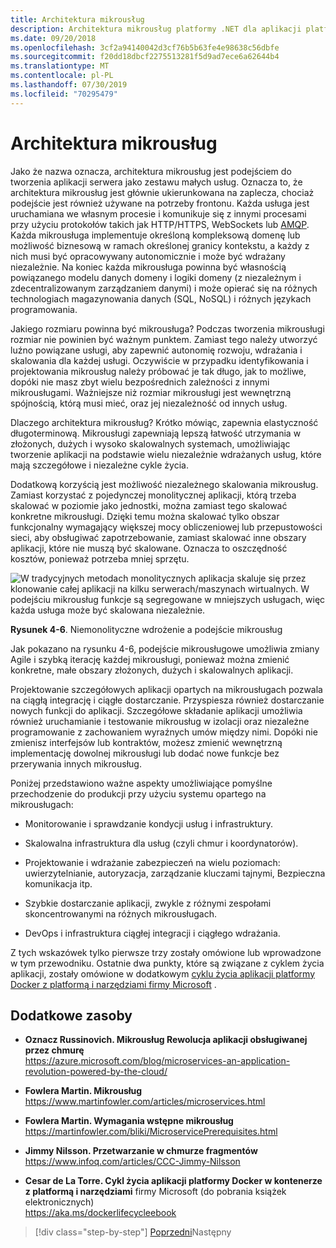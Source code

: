```yaml
---
title: Architektura mikrousług
description: Architektura mikrousług platformy .NET dla aplikacji platformy .NET w kontenerze | Widok 30,000 metrów architektury mikrousług.
ms.date: 09/20/2018
ms.openlocfilehash: 3cf2a94140042d3cf76b5b63fe4e98638c56dbfe
ms.sourcegitcommit: f20dd18dbcf2275513281f5d9ad7ece6a62644b4
ms.translationtype: MT
ms.contentlocale: pl-PL
ms.lasthandoff: 07/30/2019
ms.locfileid: "70295479"
---
```

# <a name="microservices-architecture"></a>Architektura mikrousług

Jako że nazwa oznacza, architektura mikrousług jest podejściem do tworzenia aplikacji serwera jako zestawu małych usług. Oznacza to, że architektura mikrousług jest głównie ukierunkowana na zaplecza, chociaż podejście jest również używane na potrzeby frontonu. Każda usługa jest uruchamiana we własnym procesie i komunikuje się z innymi procesami przy użyciu protokołów takich jak HTTP/HTTPS, WebSockets lub [AMQP](https://en.wikipedia.org/wiki/Advanced_Message_Queuing_Protocol). Każda mikrousługa implementuje określoną kompleksową domenę lub możliwość biznesową w ramach określonej granicy kontekstu, a każdy z nich musi być opracowywany autonomicznie i może być wdrażany niezależnie. Na koniec każda mikrousługa powinna być własnością powiązanego modelu danych domeny i logiki domeny (z niezależnym i zdecentralizowanym zarządzaniem danymi) i może opierać się na różnych technologiach magazynowania danych (SQL, NoSQL) i różnych językach programowania.

Jakiego rozmiaru powinna być mikrousługa? Podczas tworzenia mikrousługi rozmiar nie powinien być ważnym punktem. Zamiast tego należy utworzyć luźno powiązane usługi, aby zapewnić autonomię rozwoju, wdrażania i skalowania dla każdej usługi. Oczywiście w przypadku identyfikowania i projektowania mikrousług należy próbować je tak długo, jak to możliwe, dopóki nie masz zbyt wielu bezpośrednich zależności z innymi mikrousługami. Ważniejsze niż rozmiar mikrousługi jest wewnętrzną spójnością, którą musi mieć, oraz jej niezależność od innych usług.

Dlaczego architektura mikrousług? Krótko mówiąc, zapewnia elastyczność długoterminową. Mikrousługi zapewniają lepszą łatwość utrzymania w złożonych, dużych i wysoko skalowalnych systemach, umożliwiając tworzenie aplikacji na podstawie wielu niezależnie wdrażanych usług, które mają szczegółowe i niezależne cykle życia.

Dodatkową korzyścią jest możliwość niezależnego skalowania mikrousług. Zamiast korzystać z pojedynczej monolitycznej aplikacji, którą trzeba skalować w poziomie jako jednostki, można zamiast tego skalować konkretne mikrousługi. Dzięki temu można skalować tylko obszar funkcjonalny wymagający większej mocy obliczeniowej lub przepustowości sieci, aby obsługiwać zapotrzebowanie, zamiast skalować inne obszary aplikacji, które nie muszą być skalowane. Oznacza to oszczędność kosztów, ponieważ potrzeba mniej sprzętu.

![W tradycyjnych metodach monolitycznych aplikacja skaluje się przez klonowanie całej aplikacji na kilku serwerach/maszynach wirtualnych. W podejściu mikrousług funkcje są segregowane w mniejszych usługach, więc każda usługa może być skalowana niezależnie.](./media/image6.png)

**Rysunek 4-6**. Niemonolityczne wdrożenie a podejście mikrousług

Jak pokazano na rysunku 4-6, podejście mikrousługowe umożliwia zmiany Agile i szybką iterację każdej mikrousługi, ponieważ można zmienić konkretne, małe obszary złożonych, dużych i skalowalnych aplikacji.

Projektowanie szczegółowych aplikacji opartych na mikrousługach pozwala na ciągłą integrację i ciągłe dostarczanie. Przyspiesza również dostarczanie nowych funkcji do aplikacji. Szczegółowe składanie aplikacji umożliwia również uruchamianie i testowanie mikrousług w izolacji oraz niezależne programowanie z zachowaniem wyraźnych umów między nimi. Dopóki nie zmienisz interfejsów lub kontraktów, możesz zmienić wewnętrzną implementację dowolnej mikrousługi lub dodać nowe funkcje bez przerywania innych mikrousług.

Poniżej przedstawiono ważne aspekty umożliwiające pomyślne przechodzenie do produkcji przy użyciu systemu opartego na mikrousługach:

- Monitorowanie i sprawdzanie kondycji usług i infrastruktury.

- Skalowalna infrastruktura dla usług (czyli chmur i koordynatorów).

- Projektowanie i wdrażanie zabezpieczeń na wielu poziomach: uwierzytelnianie, autoryzacja, zarządzanie kluczami tajnymi, Bezpieczna komunikacja itp.

- Szybkie dostarczanie aplikacji, zwykle z różnymi zespołami skoncentrowanymi na różnych mikrousługach.

- DevOps i infrastruktura ciągłej integracji i ciągłego wdrażania.

Z tych wskazówek tylko pierwsze trzy zostały omówione lub wprowadzone w tym przewodniku. Ostatnie dwa punkty, które są związane z cyklem życia aplikacji, zostały omówione w dodatkowym [cyklu życia aplikacji platformy Docker z platformą i narzędziami firmy Microsoft](https://aka.ms/dockerlifecycleebook) .

## <a name="additional-resources"></a>Dodatkowe zasoby

- **Oznacz Russinovich. Mikrousług Rewolucja aplikacji obsługiwanej przez chmurę** \
  <https://azure.microsoft.com/blog/microservices-an-application-revolution-powered-by-the-cloud/>

- **Fowlera Martin. Mikrousług** \
  <https://www.martinfowler.com/articles/microservices.html>

- **Fowlera Martin. Wymagania wstępne mikrousług** \
  <https://martinfowler.com/bliki/MicroservicePrerequisites.html>

- **Jimmy Nilsson. Przetwarzanie w chmurze fragmentów** \
  <https://www.infoq.com/articles/CCC-Jimmy-Nilsson>

- **Cesar de La Torre. Cykl życia aplikacji platformy Docker w kontenerze z platformą i narzędziami** firmy Microsoft (do pobrania książek elektronicznych) \
  <https://aka.ms/dockerlifecycleebook>

>[!div class="step-by-step"]
>[Poprzedni](service-oriented-architecture.md)Następny
>[](data-sovereignty-per-microservice.md)
